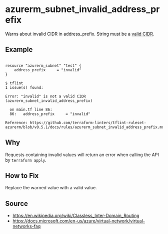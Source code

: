 
# azurerm_subnet_invalid_address_prefix

Warns about invalid CIDR in address_prefix. String must be a [valid CIDR](https://en.wikipedia.org/wiki/Classless_Inter-Domain_Routing).

## Example

```hcl

resource "azurerm_subnet" "test" {
	address_prefix     = "invalid"
}
```

```
$ tflint
1 issue(s) found:

Error: "invalid" is not a valid CIDR (azurerm_subnet_invalid_address_prefix)

  on main.tf line 86:
  86:   address_prefix     = "invalid"

Reference: https://github.com/terraform-linters/tflint-ruleset-azurerm/blob/v0.5.1/docs/rules/azurerm_subnet_invalid_address_prefix.md
```

## Why

Requests containing invalid values will return an error when calling the API by `terraform apply`.

## How to Fix

Replace the warned value with a valid value.

## Source

* https://en.wikipedia.org/wiki/Classless_Inter-Domain_Routing
* https://docs.microsoft.com/en-us/azure/virtual-network/virtual-networks-faq
